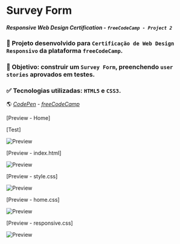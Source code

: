 # Survey Form
#### _Responsive Web Design Certification - `freeCodeCamp - Project 2`_


### :rocket: Projeto desenvolvido para `Certificação de Web Design Responsivo` da plataforma `freeCodeCamp`.  

### :dart: Objetivo: construir um `Survey Form`, preenchendo `user stories` aprovados em testes. 

### :white_check_mark: Tecnologias utilizadas: `HTML5` e `CSS3`.



🌎  *[CodePen](https://codepen.io/carlabruckmann/pen/zYoyejV)* - *[freeCodeCamp](https://www.freecodecamp.org/carlabruckmann)* 

[Preview - Home]



[Test]

![Preview](test.png)

[Preview - index.html]

![Preview](preview-index.png)

[Preview - style.css]

![Preview](preview-style.png)

[Preview - home.css]

![Preview](preview-home.png)

[Preview - responsive.css]

![Preview](preview-responsive.png)